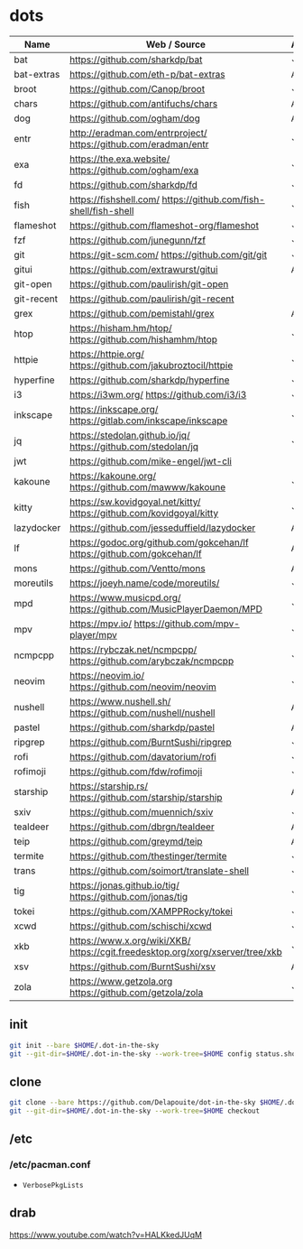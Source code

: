 # dots

Name | Web / Source | Arch | Lang | TLDR | Date | Version |
-----|--------------|------|------|------|------|---------|
bat | https://github.com/sharkdp/bat | ✓ | 🦀 | ✓ | ![lc](https://img.shields.io/github/last-commit/sharkdp/bat?label=) | ![v](https://img.shields.io/github/v/release/sharkdp/bat?sort=semver&label=)
bat-extras | https://github.com/eth-p/bat-extras | AUR | sh |   | ![lc](https://img.shields.io/github/last-commit/eth-p/bat-extras?label=) | ![v](https://img.shields.io/github/v/release/eth-p/bat-extras?sort=semver&label=)
broot | https://github.com/Canop/broot | ✓ | 🦀 |   | ![lc](https://img.shields.io/github/last-commit/Canop/broot?label=) | ![v](https://img.shields.io/github/v/release/Canop/broot?sort=semver&label=)
chars | https://github.com/antifuchs/chars | AUR | 🦀 | ✓ | ![lc](https://img.shields.io/github/last-commit/antifuchs/chars?label=) | ![v](https://img.shields.io/github/v/release/antifuchs/chars?sort=semver&label=)
dog | https://github.com/ogham/dog | AUR | 🦀 |   | ![lc](https://img.shields.io/github/last-commit/ogham/dog?label=) | ![v](https://img.shields.io/github/v/release/ogham/dog?sort=semver&label=)
entr | http://eradman.com/entrproject/ https://github.com/eradman/entr | ✓ | C | ✓ | ![lc](https://img.shields.io/github/last-commit/eradman/entr?label=) | ![v](https://img.shields.io/github/v/release/eradman/entr?sort=semver&label=)
exa | https://the.exa.website/ https://github.com/ogham/exa | ✓ | 🦀 | ✓ | ![lc](https://img.shields.io/github/last-commit/ogham/exa?label=) | ![v](https://img.shields.io/github/v/release/ogham/exa?sort=semver&label=)
fd | https://github.com/sharkdp/fd | ✓ | 🦀 | ✓ | ![lc](https://img.shields.io/github/last-commit/sharkdp/fd?label=) | ![v](https://img.shields.io/github/v/release/sharkdp/fd?sort=semver&label=)
fish | https://fishshell.com/ https://github.com/fish-shell/fish-shell | ✓ | C++ | ✓ |![lc](https://img.shields.io/github/last-commit/fish-shell/fish-shell?label=) | ![v](https://img.shields.io/github/v/release/fish-shell/fish-shell?sort=semver&label=)
flameshot | https://github.com/flameshot-org/flameshot | ✓ | C++ | ✓ |![lc](https://img.shields.io/github/last-commit/flameshot-org/flameshot?label=) | ![v](https://img.shields.io/github/v/release/flameshot-org/flameshot?sort=semver&label=)
fzf | https://github.com/junegunn/fzf | ✓ | 🐹 | ✓ | ![lc](https://img.shields.io/github/last-commit/junegunn/fzf?label=) | ![v](https://img.shields.io/github/v/release/junegunn/fzf?sort=semver&label=)
git | https://git-scm.com/ https://github.com/git/git | ✓ | C | ✓ | ![lc](https://img.shields.io/github/last-commit/git/git?label=) | ![v](https://img.shields.io/github/v/release/git/git?sort=semver&label=)
gitui | https://github.com/extrawurst/gitui | AUR | 🦀 |   | ![lc](https://img.shields.io/github/last-commit/extrawurst/gitui?label=) | ![v](https://img.shields.io/github/v/release/extrawurst/gitui?sort=semver&label=)
git-open | https://github.com/paulirish/git-open |   | sh  |   | ![lc](https://img.shields.io/github/last-commit/paulirish/git-open?label=) | ![v](https://img.shields.io/github/v/release/paulirish/git-open?sort=semver&label=)
git-recent | https://github.com/paulirish/git-recent |   | sh  |   | ![lc](https://img.shields.io/github/last-commit/paulirish/git-recent?label=) | ![v](https://img.shields.io/github/v/release/paulirish/git-recent?sort=semver&label=)
grex | https://github.com/pemistahl/grex | AUR | 🦀 |   | ![lc](https://img.shields.io/github/last-commit/pemistahl/grex?label=) | ![v](https://img.shields.io/github/v/release/pemistahl/grex?sort=semver&label=)
htop | https://hisham.hm/htop/ https://github.com/hishamhm/htop | ✓ | C | ✓ | ![lc](https://img.shields.io/github/last-commit/hishamhm/htop?label=) | ![v](https://img.shields.io/github/v/release/hishamhm/htop?sort=semver&label=)
httpie | https://httpie.org/ https://github.com/jakubroztocil/httpie | ✓ | 🐍 | ✓ | ![lc](https://img.shields.io/github/last-commit/jakubroztocil/httpie?label=) | ![v](https://img.shields.io/github/v/release/jakubroztocil/httpie?sort=semver&label=)
hyperfine | https://github.com/sharkdp/hyperfine | ✓ | 🦀 | ✓ | ![lc](https://img.shields.io/github/last-commit/sharkdp/hyperfine?label=) | ![v](https://img.shields.io/github/v/release/sharkdp/hyperfine?sort=semver&label=)
i3 | https://i3wm.org/ https://github.com/i3/i3 | ✓ | C |   | ![lc](https://img.shields.io/github/last-commit/i3/i3?label=) | ![v](https://img.shields.io/github/v/release/i3/i3?sort=semver&label=)
inkscape | https://inkscape.org/ https://gitlab.com/inkscape/inkscape | ✓ | C++ | ✓ |  |
jq | https://stedolan.github.io/jq/ https://github.com/stedolan/jq | ✓ | C | ✓ | ![lc](https://img.shields.io/github/last-commit/stedolan/jq?label=) | ![v](https://img.shields.io/github/v/release/stedolan/jq?sort=semver&label=)
jwt | https://github.com/mike-engel/jwt-cli |   | 🦀 | ✓ | ![lc](https://img.shields.io/github/last-commit/mike-engel/jwt-cli?label=) | ![v](https://img.shields.io/github/v/release/mike-engel/jwt-cli?sort=semver&label=)
kakoune | https://kakoune.org/ https://github.com/mawww/kakoune | ✓ | C++ | ✓ | ![lc](https://img.shields.io/github/last-commit/mawww/kakoune?label=) | ![v](https://img.shields.io/github/v/release/mawww/kakoune?sort=semver&label=)
kitty | https://sw.kovidgoyal.net/kitty/ https://github.com/kovidgoyal/kitty | ✓ | C |   | ![lc](https://img.shields.io/github/last-commit/kovidgoyal/kitty?label=) | ![v](https://img.shields.io/github/v/release/kovidgoyal/kitty?sort=semver&label=)
lazydocker | https://github.com/jesseduffield/lazydocker | AUR | 🐹 |   | ![lc](https://img.shields.io/github/last-commit/jesseduffield/lazydocker?label=) | ![v](https://img.shields.io/github/v/release/jesseduffield/lazydocker?sort=semver&label=)
lf | https://godoc.org/github.com/gokcehan/lf https://github.com/gokcehan/lf | AUR | 🐹 |   | ![lc](https://img.shields.io/github/last-commit/gokcehan/lf?label=) | ![v](https://img.shields.io/github/v/release/gokcehan/lf?sort=semver&label=)
mons | https://github.com/Ventto/mons | AUR | sh |   | ![lc](https://img.shields.io/github/last-commit/Ventto/mons?label=) | ![v](https://img.shields.io/github/v/release/Ventto/mons?sort=semver&label=)
moreutils | https://joeyh.name/code/moreutils/ | ✓ | C |
mpd | https://www.musicpd.org/ https://github.com/MusicPlayerDaemon/MPD | ✓ | C++ |   | ![lc](https://img.shields.io/github/last-commit/MusicPlayerDaemon/MPD?label=) | ![v](https://img.shields.io/github/v/release/MusicPlayerDaemon/MPD?sort=semver&label=)
mpv | https://mpv.io/ https://github.com/mpv-player/mpv | ✓ | C | ✓ | ![lc](https://img.shields.io/github/last-commit/mpv-player/mpv?label=) | ![v](https://img.shields.io/github/v/release/mpv-player/mpv?sort=semver&label=)
ncmpcpp | https://rybczak.net/ncmpcpp/ https://github.com/arybczak/ncmpcpp | ✓ | C++ | ✓ | ![lc](https://img.shields.io/github/last-commit/arybczak/ncmpcpp?label=) | ![v](https://img.shields.io/github/v/release/arybczak/ncmpcpp?sort=semver&label=)
neovim | https://neovim.io/ https://github.com/neovim/neovim | ✓ | C | ✓ | ![lc](https://img.shields.io/github/last-commit/neovim/neovim?label=) | ![v](https://img.shields.io/github/v/release/neovim/neovim?sort=semver&label=)
nushell | https://www.nushell.sh/ https://github.com/nushell/nushell | AUR | 🦀 |   | ![lc](https://img.shields.io/github/last-commit/nushell/nushell?label=) | ![v](https://img.shields.io/github/v/release/nushell/nushell?sort=semver&label=)
pastel | https://github.com/sharkdp/pastel | AUR | 🦀 | ✓ | ![lc](https://img.shields.io/github/last-commit/sharkdp/pastel?label=) | ![v](https://img.shields.io/github/v/release/sharkdp/pastel?sort=semver&label=)
ripgrep  | https://github.com/BurntSushi/ripgrep | ✓ | 🦀 | ✓ | ![lc](https://img.shields.io/github/last-commit/BurntSushi/ripgrep?label=) | ![v](https://img.shields.io/github/v/release/BurntSushi/ripgrep?sort=semver&label=)
rofi | https://github.com/davatorium/rofi | ✓ | C | ✓ | ![lc](https://img.shields.io/github/last-commit/davatorium/rofi?label=) | ![v](https://img.shields.io/github/v/release/davatorium/rofi?sort=semver&label=)
rofimoji | https://github.com/fdw/rofimoji | ✓ | 🐍 |   | ![lc](https://img.shields.io/github/last-commit/fdw/rofimoji?label=) | ![v](https://img.shields.io/github/v/release/fdw/rofimoji?sort=semver&label=)
starship | https://starship.rs/ https://github.com/starship/starship | AUR | 🦀 |   | ![lc](https://img.shields.io/github/last-commit/starship/starship?label=) | ![v](https://img.shields.io/github/v/release/starship/starship?sort=semver&label=)
sxiv | https://github.com/muennich/sxiv | ✓ | C |   | ![lc](https://img.shields.io/github/last-commit/muennich/sxiv?label=) | ![v](https://img.shields.io/github/v/release/muennich/sxiv?sort=semver&label=)
tealdeer | https://github.com/dbrgn/tealdeer | AUR | 🦀 | ✓ | ![lc](https://img.shields.io/github/last-commit/dbrgn/tealdeer?label=) | ![v](https://img.shields.io/github/v/release/dbrgn/tealdeer?sort=semver&label=)
teip | https://github.com/greymd/teip| AUR | 🦀 | ✓ | ![lc](https://img.shields.io/github/last-commit/greymd/teip?label=) | ![v](https://img.shields.io/github/v/release/greymd/teip?sort=semver&label=)
termite | https://github.com/thestinger/termite | ✓ | C++ |   | ![lc](https://img.shields.io/github/last-commit/thestinger/termite?label=) | ![v](https://img.shields.io/github/v/release/thestinger/termite?sort=semver&label=)
trans | https://github.com/soimort/translate-shell | ✓ | awk | ✓ | ![lc](https://img.shields.io/github/last-commit/soimort/translate-shell?label=) | ![v](https://img.shields.io/github/v/release/soimort/translate-shell?sort=semver&label=)
tig | https://jonas.github.io/tig/ https://github.com/jonas/tig | ✓ | C | ✓ | ![lc](https://img.shields.io/github/last-commit/jonas/tig?label=) | ![v](https://img.shields.io/github/v/release/jonas/tig?sort=semver&label=)
tokei | https://github.com/XAMPPRocky/tokei | ✓ | 🦀 | ✓ | ![lc](https://img.shields.io/github/last-commit/XAMPPRocky/tokei?label=) | ![v](https://img.shields.io/github/v/release/XAMPPRocky/tokei?sort=semver&label=)
xcwd | https://github.com/schischi/xcwd | ✓ | C |   | ![lc](https://img.shields.io/github/last-commit/schischi/xcwd?label=) | ![v](https://img.shields.io/github/v/release/schischi/xcwd?sort=semver&label=)
xkb | https://www.x.org/wiki/XKB/ https://cgit.freedesktop.org/xorg/xserver/tree/xkb | ✓ | C |
xsv | https://github.com/BurntSushi/xsv| AUR | 🦀 | ✓ | ![lc](https://img.shields.io/github/last-commit/BurntSushi/xsv?label=) | ![v](https://img.shields.io/github/v/release/BurntSushi/xsv?sort=semver&label=)
zola | https://www.getzola.org https://github.com/getzola/zola | ✓ | 🦀 | ✓ | ![lc](https://img.shields.io/github/last-commit/getzola/zola?label=) | ![v](https://img.shields.io/github/v/release/getzola/zola?sort=semver&label=)

## init

```sh
git init --bare $HOME/.dot-in-the-sky
git --git-dir=$HOME/.dot-in-the-sky --work-tree=$HOME config status.showUntrackedFiles no
```

## clone

```sh
git clone --bare https://github.com/Delapouite/dot-in-the-sky $HOME/.dot-in-the-sky
git --git-dir=$HOME/.dot-in-the-sky --work-tree=$HOME checkout
```

## /etc

### /etc/pacman.conf

- `VerbosePkgLists`

## drab

https://www.youtube.com/watch?v=HALKkedJUqM
